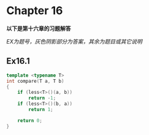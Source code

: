 
# Chapter 16
**以下是第十六章的习题解答**

*EX为题号，灰色阴影部分为答案，其余为题目或其它说明*

## Ex16.1
```C++
template <typename T>
int compare(T a, T b)
{
	if (less<T>()(a, b))
		return -1;
	if (less<T>()(b, a))
		return 1;

	return 0;
}
```
